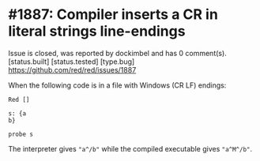 
#1887: Compiler inserts a CR in literal strings line-endings
================================================================================
Issue is closed, was reported by dockimbel and has 0 comment(s).
[status.built] [status.tested] [type.bug]
<https://github.com/red/red/issues/1887>

When the following code is in a file with Windows (CR LF) endings:

```
Red []

s: {a
b}

probe s
```

The interpreter gives `"a^/b"` while the compiled executable gives `"a^M^/b"`.



